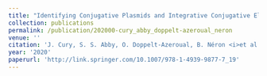 ```yaml
---
title: "Identifying Conjugative Plasmids and Integrative Conjugative Elements with CONJscan"
collection: publications
permalink: /publication/202000-cury_abby_doppelt-azeroual_neron
venue: ''
citation: 'J. Cury, S. S. Abby, O. Doppelt-Azeroual, B. Néron <i>et al.</i>. <b>Identifying Conjugative Plasmids and Integrative Conjugative Elements with CONJscan</b>, <i></i> 2020'
year: '2020'
paperurl: 'http://link.springer.com/10.1007/978-1-4939-9877-7_19'
---
```

